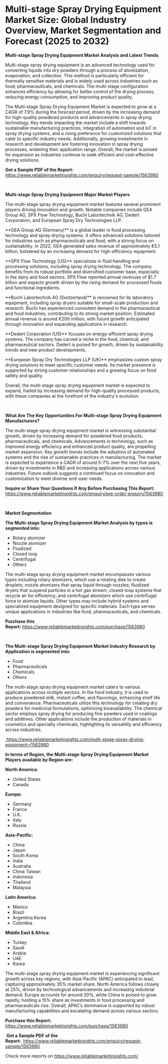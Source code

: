 <p><h1>Multi-stage Spray Drying Equipment Market Size: Global Industry Overview, Market Segmentation and Forecast (2025 to 2032)</h1></p><p><strong>Multi-stage Spray Drying Equipment Market Analysis and Latest Trends</strong></p>
<p><p>Multi-stage spray drying equipment is an advanced technology used for converting liquids into dry powders through a process of atomization, evaporation, and collection. This method is particularly efficient for thermally sensitive materials and is widely used across industries such as food, pharmaceuticals, and chemicals. The multi-stage configuration enhances efficiency by allowing for better control of the drying process, reducing energy consumption, and improving product quality.</p><p>The Multi-stage Spray Drying Equipment Market is expected to grow at a CAGR of 7.9% during the forecast period, driven by the increasing demand for high-quality powdered products and advancements in spray drying technology. Key trends impacting the market include a shift towards sustainable manufacturing practices, integration of automation and IoT in spray drying systems, and a rising preference for customized solutions that cater to specific industry needs. Additionally, growing investments in research and development are fostering innovation in spray drying processes, widening their application range. Overall, the market is poised for expansion as industries continue to seek efficient and cost-effective drying solutions.</p></p>
<p><strong>Get a Sample PDF of the Report:&nbsp;</strong> <a href="https://www.reliablemarketinsights.com/enquiry/request-sample/1563980?utm_campaign=2197&utm_medium=2&utm_source=Github&utm_content=ia&utm_term=11042025&utm_id=multi-stage-spray-drying-equipment">https://www.reliablemarketinsights.com/enquiry/request-sample/1563980</a></p>
<p>&nbsp;</p>
<p><strong>Multi-stage Spray Drying Equipment Major Market Players</strong></p>
<p><p>The multi-stage spray drying equipment market features several prominent players driving innovation and growth. Notable companies include GEA Group AG, SPX Flow Technology, Buchi Labortechnik AG, Dedert Corporation, and European Spray Dry Technologies LLP.</p><p>**GEA Group AG (Germany)** is a global leader in food processing technology and spray drying systems. It offers advanced solutions tailored for industries such as pharmaceuticals and food, with a strong focus on sustainability. In 2022, GEA generated sales revenue of approximately €5.1 billion, bolstered by an increasing demand for high-efficiency equipment.</p><p>**SPX Flow Technology (US)** specializes in fluid handling and processing solutions, including spray drying technology. The company benefits from its robust portfolio and diversified customer base, especially in the dairy and food sectors. SPX Flow reported annual revenues of $1.7 billion and expects growth driven by the rising demand for processed foods and functional ingredients.</p><p>**Buchi Labortechnik AG (Switzerland)** is renowned for its laboratory equipment, including spray dryers suitable for small-scale production and research. Buchi has experienced consistent demand in the pharmaceutical and food industries, contributing to its strong market position. Estimated annual revenue is around €200 million, with future growth anticipated through innovation and expanding applications in research.</p><p>**Dedert Corporation (US)** focuses on energy-efficient spray drying systems. The company has carved a niche in the food, chemical, and pharmaceutical sectors. Dedert is poised for growth, driven by sustainability trends and new product developments.</p><p>**European Spray Dry Technologies LLP (UK)** emphasizes custom spray drying solutions to meet specific customer needs. Its market presence is supported by strong customer relationships and a growing focus on food safety and quality.</p><p>Overall, the multi-stage spray drying equipment market is expected to expand, fueled by increasing demand for high-quality processed products, with these companies at the forefront of the industry's evolution.</p></p>
<p>&nbsp;</p>
<p><strong>What Are The Key Opportunities For Multi-stage Spray Drying Equipment Manufacturers?</strong></p>
<p><p>The multi-stage spray drying equipment market is witnessing substantial growth, driven by increasing demand for powdered food products, pharmaceuticals, and chemicals. Advancements in technology, such as improved energy efficiency and enhanced product quality, are propelling market expansion. Key growth trends include the adoption of automated systems and the rise of sustainable practices in manufacturing. The market is expected to experience a CAGR of around 5-7% over the next five years, driven by investments in R&D and increasing applications across various industries. Future outlook suggests a continued focus on innovation and customization to meet diverse end-user needs.</p></p>
<p><strong>Inquire or Share Your Questions If Any Before Purchasing This Report:</strong> <a href="https://www.reliablemarketinsights.com/enquiry/pre-order-enquiry/1563980?utm_campaign=2197&utm_medium=2&utm_source=Github&utm_content=ia&utm_term=11042025&utm_id=multi-stage-spray-drying-equipment">https://www.reliablemarketinsights.com/enquiry/pre-order-enquiry/1563980</a></p>
<p>&nbsp;</p>
<p><strong>Market Segmentation</strong></p>
<p><strong>The Multi-stage Spray Drying Equipment Market Analysis by types is segmented into:</strong></p>
<p><ul><li>Rotary atomizer</li><li>Nozzle atomizer</li><li>Fluidized</li><li>Closed loop</li><li>Centrifugal</li><li>Others</li></ul></p>
<p><p>The multi-stage spray drying equipment market encompasses various types including rotary atomizers, which use a rotating disk to create droplets; nozzle atomizers that spray liquid through nozzles; fluidized dryers that suspend particles in a hot gas stream; closed-loop systems that recycle air for efficiency; and centrifugal atomizers which use centrifugal force to atomize liquids. Other types may include hybrid systems and specialized equipment designed for specific materials. Each type serves unique applications in industries like food, pharmaceuticals, and chemicals.</p></p>
<p><strong>Purchase this Report:&nbsp;</strong><a href="https://www.reliablemarketinsights.com/purchase/1563980?utm_campaign=2197&utm_medium=2&utm_source=Github&utm_content=ia&utm_term=11042025&utm_id=multi-stage-spray-drying-equipment">https://www.reliablemarketinsights.com/purchase/1563980</a></p>
<p>&nbsp;</p>
<p><strong>The Multi-stage Spray Drying Equipment Market Industry Research by Application is segmented into:</strong></p>
<p><ul><li>Food</li><li>Pharmaceuticals</li><li>Chemicals</li><li>Others</li></ul></p>
<p><p>The multi-stage spray drying equipment market caters to various applications across multiple sectors. In the food industry, it is used to produce powdered milk, instant coffee, and flavorings, enhancing shelf life and convenience. Pharmaceuticals utilize this technology for creating dry powders for medicinal formulations, optimizing bioavailability. The chemical sector employs spray drying for producing fine powders used in coatings and additives. Other applications include the production of materials in cosmetics and specialty chemicals, highlighting its versatility and efficiency across industries.</p></p>
<p><a href="https://www.reliablemarketinsights.com/multi-stage-spray-drying-equipment-r1563980?utm_campaign=2197&utm_medium=2&utm_source=Github&utm_content=ia&utm_term=11042025&utm_id=multi-stage-spray-drying-equipment">&nbsp;https://www.reliablemarketinsights.com/multi-stage-spray-drying-equipment-r1563980</a></p>
<p><strong>In terms of Region, the Multi-stage Spray Drying Equipment Market Players available by Region are:</strong></p>
<p>
    <p> <strong> North America: </strong>
        <ul>
            <li>United States</li>
            <li>Canada</li>
        </ul>
        </p> 
    <p> <strong> Europe: </strong>
        <ul>
            <li>Germany</li>
            <li>France</li>
            <li>U.K.</li>
            <li>Italy</li>
            <li>Russia</li>
        </ul>
        </p> 
    <p> <strong> Asia-Pacific: </strong>
        <ul>
            <li>China</li>
            <li>Japan</li>
            <li>South Korea</li>
            <li>India</li>
            <li>Australia</li>
            <li>China Taiwan</li>
            <li>Indonesia</li>
            <li>Thailand</li>
            <li>Malaysia</li>
        </ul>
        </p> 
    <p> <strong> Latin America: </strong>
        <ul>
            <li>Mexico</li>
            <li>Brazil</li>
            <li>Argentina Korea</li>
            <li>Colombia</li>
        </ul>
        </p> 
    <p> <strong> Middle East & Africa: </strong>
        <ul>
            <li>Turkey</li>
            <li>Saudi</li>
            <li>Arabia</li>
            <li>UAE</li>
            <li>Korea</li>
        </ul>
    </p>
    </p>
<p><p>The multi-stage spray drying equipment market is experiencing significant growth across key regions, with Asia-Pacific (APAC) anticipated to lead, capturing approximately 35% market share. North America follows closely at 25%, driven by technological advancements and increasing industrial demand. Europe accounts for around 20%, while China is poised to grow rapidly, holding a 15% share as investments in food processing and pharmaceuticals rise. Overall, APAC’s dominance is supported by robust manufacturing capabilities and escalating demand across various sectors.</p></p>
<p><strong>Purchase this Report: </strong><a href="https://www.reliablemarketinsights.com/purchase/1563980?utm_campaign=2197&utm_medium=2&utm_source=Github&utm_content=ia&utm_term=11042025&utm_id=multi-stage-spray-drying-equipment">https://www.reliablemarketinsights.com/purchase/1563980</a></p>
<p>&nbsp;<strong>Get a Sample PDF of the Report:&nbsp;&nbsp;</strong><a href="https://www.reliablemarketinsights.com/enquiry/request-sample/1563980?utm_campaign=2197&utm_medium=2&utm_source=Github&utm_content=ia&utm_term=11042025&utm_id=multi-stage-spray-drying-equipment">https://www.reliablemarketinsights.com/enquiry/request-sample/1563980</a></p>
<p><strong></strong></p>
<p>Check more reports on <a href="https://www.reliablemarketinsights.com/?utm_campaign=2197&utm_medium=2&utm_source=Github&utm_content=ia&utm_term=11042025&utm_id=multi-stage-spray-drying-equipment">https://www.reliablemarketinsights.com/</a></p>